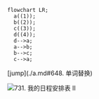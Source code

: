 ```mermaid
flowchart LR;
  a((1));
  b((2));
  c((3));
  d((4));
  d-->a;
  a-->b;
  b-->c;
  c-->a;
```





[jump](./a.md#648. 单词替换)



![731. 我的日程安排表 II](https://cdn.jsdelivr.net/gh/SunYuanI/img/img/731.pg)
